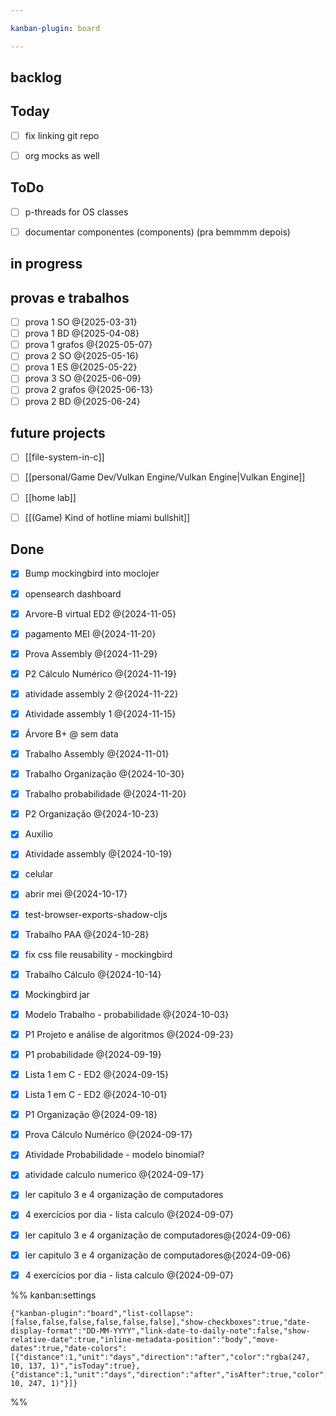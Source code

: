 ```yaml
---

kanban-plugin: board

---
```


## backlog



## Today

- [ ] fix linking git repo
- [ ] org mocks as well


## ToDo

- [ ] p-threads for OS classes
- [ ] documentar componentes (components) (pra bemmmm depois)


## in progress



## provas e trabalhos

- [ ] prova 1 SO @{2025-03-31}
- [ ] prova 1 BD @{2025-04-08}
- [ ] prova 1 grafos @{2025-05-07}
- [ ] prova 2 SO @{2025-05-16}
- [ ] prova 1 ES @{2025-05-22}
- [ ] prova 3 SO @{2025-06-09}
- [ ] prova 2 grafos @{2025-06-13}
- [ ] prova 2 BD @{2025-06-24}

## future projects

- [ ] [[file-system-in-c]]
- [ ] [[personal/Game Dev/Vulkan Engine/Vulkan Engine|Vulkan Engine]]
- [ ] [[home lab]]
- [ ] [[(Game) Kind of hotline miami bullshit]]


## Done

- [x] Bump mockingbird into moclojer
- [x] opensearch dashboard
- [x] Arvore-B virtual  ED2 @{2024-11-05}
- [x] pagamento MEI @{2024-11-20}
- [x] Prova Assembly @{2024-11-29}
- [x] P2 Cálculo Numérico @{2024-11-19}
- [x] atividade assembly 2 @{2024-11-22}
- [x] Atividade assembly 1 @{2024-11-15}
- [x] Árvore B+ @ sem data
- [x] Trabalho Assembly @{2024-11-01}
- [x] Trabalho Organização @{2024-10-30}
- [x] Trabalho probabilidade @{2024-11-20}
- [x] P2 Organização @{2024-10-23}
- [x] Auxilio
- [x] Atividade assembly @{2024-10-19}
- [x] celular
- [x] abrir mei @{2024-10-17}
- [x] test-browser-exports-shadow-cljs
- [x] Trabalho PAA @{2024-10-28}
- [x] fix css file reusability - mockingbird
- [x] Trabalho Cálculo @{2024-10-14}
- [x] Mockingbird jar
- [x] Modelo Trabalho - probabilidade @{2024-10-03}
- [x] P1 Projeto e análise de algoritmos @{2024-09-23}
- [x] P1 probabilidade @{2024-09-19}
- [x] Lista 1 em C - ED2 @{2024-09-15}
- [x] Lista 1 em C - ED2 @{2024-10-01}
- [x] P1 Organização @{2024-09-18}
- [x] Prova Cálculo Numérico @{2024-09-17}
- [x] Atividade Probabilidade - modelo binomial?
- [x] atividade calculo numerico @{2024-09-17}
- [x] ler capitulo 3 e 4 organização de computadores
- [x] 4 exercícios por dia - lista calculo @{2024-09-07}
- [x] ler capitulo 3 e 4 organização de computadores@{2024-09-06}
- [x] ler capitulo 3 e 4 organização de computadores@{2024-09-06}
- [x] 4 exercícios por dia - lista calculo @{2024-09-07}




%% kanban:settings
```
{"kanban-plugin":"board","list-collapse":[false,false,false,false,false,false],"show-checkboxes":true,"date-display-format":"DD-MM-YYYY","link-date-to-daily-note":false,"show-relative-date":true,"inline-metadata-position":"body","move-dates":true,"date-colors":[{"distance":1,"unit":"days","direction":"after","color":"rgba(247, 10, 137, 1)","isToday":true},{"distance":1,"unit":"days","direction":"after","isAfter":true,"color":"rgba(152, 10, 247, 1)"}]}
```
%%
